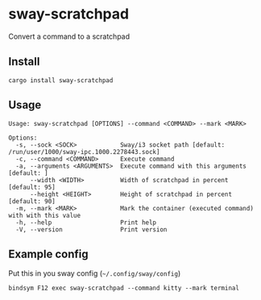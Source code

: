 # sway-scratchpad

Convert a command to a scratchpad

## Install

```
cargo install sway-scratchpad
```

## Usage

```
Usage: sway-scratchpad [OPTIONS] --command <COMMAND> --mark <MARK>

Options:
  -s, --sock <SOCK>            Sway/i3 socket path [default: /run/user/1000/sway-ipc.1000.2278443.sock]
  -c, --command <COMMAND>      Execute command
  -a, --arguments <ARGUMENTS>  Execute command with this arguments [default: ]
      --width <WIDTH>          Width of scratchpad in percent [default: 95]
      --height <HEIGHT>        Height of scratchpad in percent [default: 90]
  -m, --mark <MARK>            Mark the container (executed command) with with this value
  -h, --help                   Print help
  -V, --version                Print version
```


## Example config

Put this in you sway config (`~/.config/sway/config`)

```
bindsym F12 exec sway-scratchpad --command kitty --mark terminal
```
